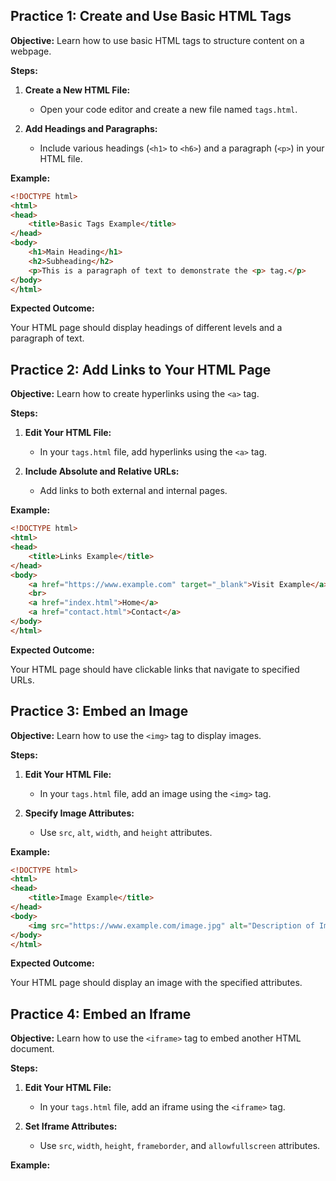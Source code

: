## **Practice 1: Create and Use Basic HTML Tags**

**Objective:** Learn how to use basic HTML tags to structure content on a webpage.

**Steps:**

1.  **Create a New HTML File:**
    
    -   Open your code editor and create a new file named `tags.html`.
2.  **Add Headings and Paragraphs:**
    
    -   Include various headings (`<h1>` to `<h6>`) and a paragraph (`<p>`) in your HTML file.

**Example:**
```html
<!DOCTYPE html>
<html>
<head>
    <title>Basic Tags Example</title>
</head>
<body>
    <h1>Main Heading</h1>
    <h2>Subheading</h2>
    <p>This is a paragraph of text to demonstrate the <p> tag.</p>
</body>
</html>
```
**Expected Outcome:**

Your HTML page should display headings of different levels and a paragraph of text.

## **Practice 2: Add Links to Your HTML Page**

**Objective:** Learn how to create hyperlinks using the `<a>` tag.

**Steps:**

1.  **Edit Your HTML File:**
    
    -   In your `tags.html` file, add hyperlinks using the `<a>` tag.
2.  **Include Absolute and Relative URLs:**
    
    -   Add links to both external and internal pages.

**Example:**
```html
<!DOCTYPE html>
<html>
<head>
    <title>Links Example</title>
</head>
<body>
    <a href="https://www.example.com" target="_blank">Visit Example</a>
    <br>
    <a href="index.html">Home</a>
    <a href="contact.html">Contact</a>
</body>
</html>
```
**Expected Outcome:**

Your HTML page should have clickable links that navigate to specified URLs.

## **Practice 3: Embed an Image**

**Objective:** Learn how to use the `<img>` tag to display images.

**Steps:**

1.  **Edit Your HTML File:**
    
    -   In your `tags.html` file, add an image using the `<img>` tag.
2.  **Specify Image Attributes:**
    
    -   Use `src`, `alt`, `width`, and `height` attributes.

**Example:**
```html
<!DOCTYPE html>
<html>
<head>
    <title>Image Example</title>
</head>
<body>
    <img src="https://www.example.com/image.jpg" alt="Description of Image" width="300" height="200">
</body>
</html>
```
**Expected Outcome:**

Your HTML page should display an image with the specified attributes.

## **Practice 4: Embed an Iframe**

**Objective:** Learn how to use the `<iframe>` tag to embed another HTML document.

**Steps:**

1.  **Edit Your HTML File:**
    
    -   In your `tags.html` file, add an iframe using the `<iframe>` tag.
2.  **Set Iframe Attributes:**
    
    -   Use `src`, `width`, `height`, `frameborder`, and `allowfullscreen` attributes.

**Example:**

<!--stackedit_data:
eyJoaXN0b3J5IjpbMTc5NjA0MDk5OF19
-->